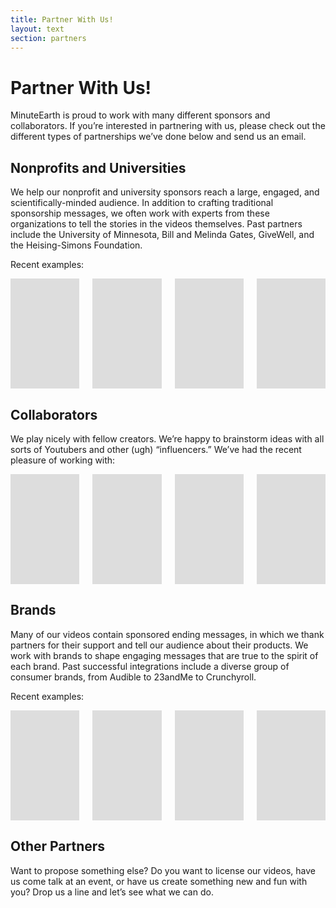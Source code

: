 ```yaml
---
title: Partner With Us!
layout: text
section: partners
---
```


# Partner With Us!

MinuteEarth is proud to work with many different sponsors and collaborators. If you’re interested in partnering with us, please check out the different types of partnerships we’ve done below and send us an email.


## Nonprofits and Universities

We help our nonprofit and university sponsors reach a large, engaged, and scientifically-minded audience. In addition to crafting traditional sponsorship messages, we often work with experts from these organizations to tell the stories in the videos themselves. Past partners include the University of Minnesota, Bill and Melinda Gates, GiveWell, and the Heising-Simons Foundation.

Recent examples:

<div class="columns is-multiline">
  <div class="column is-half">
    <responsive-embed markdown="0" :ratio="16/9">
      <iframe width="313" height="176" src="https://www.youtube.com/embed/6XCkgXgKBqI" frameborder="0" allow="accelerometer; autoplay; encrypted-media; gyroscope; picture-in-picture" allowfullscreen></iframe>
    </responsive-embed>
  </div>
  <div class="column is-half">
    <responsive-embed markdown="0" :ratio="16/9">
      <iframe width="313" height="176" src="https://www.youtube.com/embed/CJQlgrlB29M" frameborder="0" allow="accelerometer; autoplay; encrypted-media; gyroscope; picture-in-picture" allowfullscreen></iframe>
    </responsive-embed>
  </div>
  <div class="column is-half">
    <responsive-embed markdown="0" :ratio="16/9">
      <iframe width="313" height="176" src="https://www.youtube.com/embed/qbnaes8X4iQ" frameborder="0" allow="accelerometer; autoplay; encrypted-media; gyroscope; picture-in-picture" allowfullscreen></iframe>
    </responsive-embed>
  </div>
  <div class="column is-half">
    <responsive-embed markdown="0" :ratio="16/9">
      <iframe width="313" height="176" src="https://www.youtube.com/embed/64pvlCtH-Oo" frameborder="0" allow="accelerometer; autoplay; encrypted-media; gyroscope; picture-in-picture" allowfullscreen></iframe>
    </responsive-embed>
  </div>
</div>

## Collaborators

We play nicely with fellow creators. We’re happy to brainstorm ideas with all sorts of Youtubers and other (ugh) “influencers.” We’ve had the recent pleasure of working with:

<div class="columns is-multiline">
  <div class="column is-half">
    <responsive-embed markdown="0" :ratio="16/9">
      <iframe width="313" height="176" src="https://www.youtube.com/embed/sTvqIijqvTg" frameborder="0" allow="accelerometer; autoplay; encrypted-media; gyroscope; picture-in-picture" allowfullscreen></iframe>
    </responsive-embed>
  </div>
  <div class="column is-half">
    <responsive-embed markdown="0" :ratio="16/9">
      <iframe width="313" height="176" src="https://www.youtube.com/embed/LWB0-tGwb_E" frameborder="0" allow="accelerometer; autoplay; encrypted-media; gyroscope; picture-in-picture" allowfullscreen></iframe>
    </responsive-embed>
  </div>
  <div class="column is-half">
    <responsive-embed markdown="0" :ratio="16/9">
      <iframe width="313" height="176" src="https://www.youtube.com/embed/bjvIpI-1w84" frameborder="0" allow="accelerometer; autoplay; encrypted-media; gyroscope; picture-in-picture" allowfullscreen></iframe>
    </responsive-embed>
  </div>
  <div class="column is-half">
    <responsive-embed markdown="0" :ratio="16/9">
      <iframe width="313" height="176" src="https://www.youtube.com/embed/MEX2J_sAdGs" frameborder="0" allow="accelerometer; autoplay; encrypted-media; gyroscope; picture-in-picture" allowfullscreen></iframe>
    </responsive-embed>
  </div>
</div>

## Brands

Many of our videos contain sponsored ending messages, in which we thank partners for their support and tell our audience about their products. We work with brands to shape engaging messages that are true to the spirit of each brand. Past successful integrations include a diverse group of consumer brands, from Audible to 23andMe to Crunchyroll.

Recent examples:

<div class="columns is-multiline">
  <div class="column is-half">
    <responsive-embed markdown="0" :ratio="16/9">
      <iframe width="313" height="176" src="https://www.youtube.com/embed/HDG4GSypcIE?start=123" frameborder="0" allow="accelerometer; autoplay; encrypted-media; gyroscope; picture-in-picture" allowfullscreen></iframe>
    </responsive-embed>
  </div>
  <div class="column is-half">
    <responsive-embed markdown="0" :ratio="16/9">
      <iframe width="313" height="176" src="https://www.youtube.com/embed/8xVgAULDwNE?start=136" frameborder="0" allow="accelerometer; autoplay; encrypted-media; gyroscope; picture-in-picture" allowfullscreen></iframe>
    </responsive-embed>
  </div>
  <div class="column is-half">
    <responsive-embed markdown="0" :ratio="16/9">
      <iframe width="313" height="176" src="https://www.youtube.com/embed/HIbG-dUFnf4?start=99" frameborder="0" allow="accelerometer; autoplay; encrypted-media; gyroscope; picture-in-picture" allowfullscreen></iframe>
    </responsive-embed>
  </div>
  <div class="column is-half">
    <responsive-embed markdown="0" :ratio="16/9">
      <iframe width="313" height="176" src="https://www.youtube.com/embed/vN1brVnlBZU?start=113" frameborder="0" allow="accelerometer; autoplay; encrypted-media; gyroscope; picture-in-picture" allowfullscreen></iframe>
    </responsive-embed>
  </div>
</div>

## Other Partners

Want to propose something else? Do you want to license our videos, have us come talk at an event, or have us create something new and fun with you? Drop us a line and let’s see what we can do.
